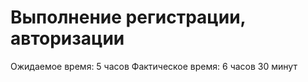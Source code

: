 # Выполнение регистрации, авторизации

Ожидаемое время: 5 часов
Фактическое время: 6 часов 30 минут
